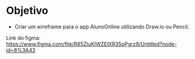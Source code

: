 # Objetivo

- Criar um wireframe para o app AlunoOnline utilizando Draw.io ou Pencil.

Link do figma: https://www.figma.com/file/R85ZluKIWZEIXR35pPgrz9/Untitled?node-id=8%3A43
